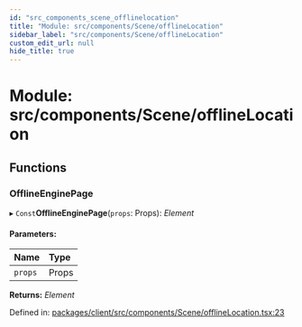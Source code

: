 ```yaml
---
id: "src_components_scene_offlinelocation"
title: "Module: src/components/Scene/offlineLocation"
sidebar_label: "src/components/Scene/offlineLocation"
custom_edit_url: null
hide_title: true
---
```


# Module: src/components/Scene/offlineLocation

## Functions

### OfflineEnginePage

▸ `Const`**OfflineEnginePage**(`props`: Props): *Element*

#### Parameters:

| Name | Type |
| :------ | :------ |
| `props` | Props |

**Returns:** *Element*

Defined in: [packages/client/src/components/Scene/offlineLocation.tsx:23](https://github.com/xr3ngine/xr3ngine/blob/2d83606b6/packages/client/src/components/Scene/offlineLocation.tsx#L23)
